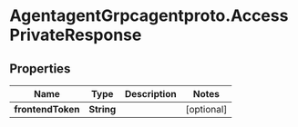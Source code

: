 # AgentagentGrpcagentproto.AccessPrivateResponse

## Properties
Name | Type | Description | Notes
------------ | ------------- | ------------- | -------------
**frontendToken** | **String** |  | [optional] 
